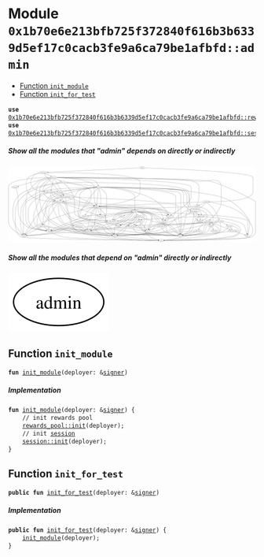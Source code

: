 
<a id="0x1b70e6e213bfb725f372840f616b3b6339d5ef17c0cacb3fe9a6ca79be1afbfd_admin"></a>

# Module `0x1b70e6e213bfb725f372840f616b3b6339d5ef17c0cacb3fe9a6ca79be1afbfd::admin`



-  [Function `init_module`](#0x1b70e6e213bfb725f372840f616b3b6339d5ef17c0cacb3fe9a6ca79be1afbfd_admin_init_module)
-  [Function `init_for_test`](#0x1b70e6e213bfb725f372840f616b3b6339d5ef17c0cacb3fe9a6ca79be1afbfd_admin_init_for_test)


<pre><code><b>use</b> <a href="rewards_pool.md#0x1b70e6e213bfb725f372840f616b3b6339d5ef17c0cacb3fe9a6ca79be1afbfd_rewards_pool">0x1b70e6e213bfb725f372840f616b3b6339d5ef17c0cacb3fe9a6ca79be1afbfd::rewards_pool</a>;
<b>use</b> <a href="session.md#0x1b70e6e213bfb725f372840f616b3b6339d5ef17c0cacb3fe9a6ca79be1afbfd_session">0x1b70e6e213bfb725f372840f616b3b6339d5ef17c0cacb3fe9a6ca79be1afbfd::session</a>;
</code></pre>



##### Show all the modules that "admin" depends on directly or indirectly


![](img/admin_forward_dep.svg)


##### Show all the modules that depend on "admin" directly or indirectly


![](img/admin_backward_dep.svg)


<a id="0x1b70e6e213bfb725f372840f616b3b6339d5ef17c0cacb3fe9a6ca79be1afbfd_admin_init_module"></a>

## Function `init_module`



<pre><code><b>fun</b> <a href="admin.md#0x1b70e6e213bfb725f372840f616b3b6339d5ef17c0cacb3fe9a6ca79be1afbfd_admin_init_module">init_module</a>(deployer: &<a href="">signer</a>)
</code></pre>



##### Implementation


<pre><code><b>fun</b> <a href="admin.md#0x1b70e6e213bfb725f372840f616b3b6339d5ef17c0cacb3fe9a6ca79be1afbfd_admin_init_module">init_module</a>(deployer: &<a href="">signer</a>) {
    // init rewards pool
    <a href="rewards_pool.md#0x1b70e6e213bfb725f372840f616b3b6339d5ef17c0cacb3fe9a6ca79be1afbfd_rewards_pool_init">rewards_pool::init</a>(deployer);
    // init <a href="session.md#0x1b70e6e213bfb725f372840f616b3b6339d5ef17c0cacb3fe9a6ca79be1afbfd_session">session</a>
    <a href="session.md#0x1b70e6e213bfb725f372840f616b3b6339d5ef17c0cacb3fe9a6ca79be1afbfd_session_init">session::init</a>(deployer);
}
</code></pre>



<a id="0x1b70e6e213bfb725f372840f616b3b6339d5ef17c0cacb3fe9a6ca79be1afbfd_admin_init_for_test"></a>

## Function `init_for_test`



<pre><code><b>public</b> <b>fun</b> <a href="admin.md#0x1b70e6e213bfb725f372840f616b3b6339d5ef17c0cacb3fe9a6ca79be1afbfd_admin_init_for_test">init_for_test</a>(deployer: &<a href="">signer</a>)
</code></pre>



##### Implementation


<pre><code><b>public</b> <b>fun</b> <a href="admin.md#0x1b70e6e213bfb725f372840f616b3b6339d5ef17c0cacb3fe9a6ca79be1afbfd_admin_init_for_test">init_for_test</a>(deployer: &<a href="">signer</a>) {
    <a href="admin.md#0x1b70e6e213bfb725f372840f616b3b6339d5ef17c0cacb3fe9a6ca79be1afbfd_admin_init_module">init_module</a>(deployer);
}
</code></pre>
